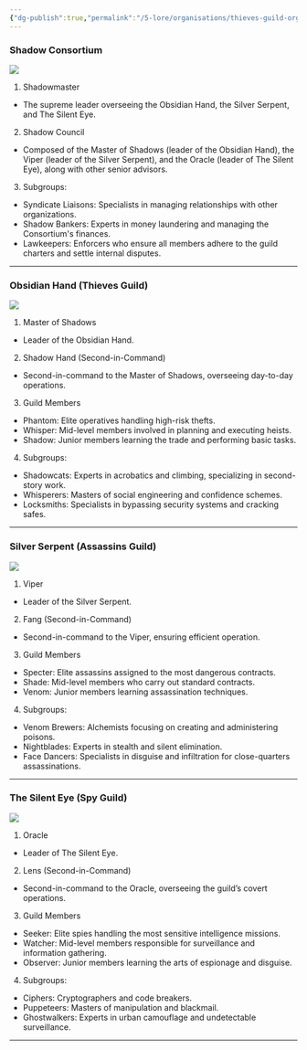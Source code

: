 ```yaml
---
{"dg-publish":true,"permalink":"/5-lore/organisations/thieves-guild-organisational-chart/"}
---
```




### Shadow Consortium  
  
![](https://lh7-rt.googleusercontent.com/docsz/AD_4nXdjDLRygaFsNLlC-uGXyCslMe3A4-kkHeRMVGZx2bRmcjqang17B8fj_pJcOZEMayvpOzsj48q9HpysiLvi1fZOyeUKV8fyJYdER0uJm5gsd_Z6y3dHDo9x-u2YW1ljMDpqwPr1jAk-RQAdb_vAn_NOwz03?key=_yX3V4qZz_mK1V20X5L4kg)

1. Shadowmaster
  - The supreme leader overseeing the Obsidian Hand, the Silver Serpent, and The Silent Eye.
    
2. Shadow Council
  - Composed of the Master of Shadows (leader of the Obsidian Hand), the Viper (leader of the Silver Serpent), and the Oracle (leader of The Silent Eye), along with other senior advisors.
    
3. Subgroups:
- Syndicate Liaisons: Specialists in managing relationships with other organizations.
- Shadow Bankers: Experts in money laundering and managing the Consortium's finances.
- Lawkeepers: Enforcers who ensure all members adhere to the guild charters and settle internal disputes.
    

---

### Obsidian Hand (Thieves Guild)  
  
![](https://lh7-rt.googleusercontent.com/docsz/AD_4nXeX15ZeE6ZkR4OOMyoQ8zptRxGHjxxSt9IkQt4IGS4X5eyBhCpDWDPzkSLQmZUDHBIRk_haUVs2P--jWLI-hKWr7Bjzu0lWWo2EIKgH5Gm15HWOnjul24nbMZ0OXrG0dUOYE_I-DSs77JSWUF24lnUDL8Dc?key=_yX3V4qZz_mK1V20X5L4kg)

1. Master of Shadows
- Leader of the Obsidian Hand.
    
2. Shadow Hand (Second-in-Command)
- Second-in-command to the Master of Shadows, overseeing day-to-day operations.
    
3. Guild Members
- Phantom: Elite operatives handling high-risk thefts.
- Whisper: Mid-level members involved in planning and executing heists.
- Shadow: Junior members learning the trade and performing basic tasks.
    
4. Subgroups:
- Shadowcats: Experts in acrobatics and climbing, specializing in second-story work.
- Whisperers: Masters of social engineering and confidence schemes.
- Locksmiths: Specialists in bypassing security systems and cracking safes.

---

### Silver Serpent (Assassins Guild)  
  
![](https://lh7-rt.googleusercontent.com/docsz/AD_4nXcSjfnJk6h3h1BSEzLTGBJGvgExp2nCwcw94o74DR6brPJtlUmE8_Qubx71wg-0sr4_An89H37phE3oLFhErY7wpP_undiMXtfQc29ERvKQXlMGFdeHcDi_J7auJv2flZAFQt2_EX8GrRQZPah2HDSfo2nt?key=_yX3V4qZz_mK1V20X5L4kg)

1. Viper
- Leader of the Silver Serpent.
    
2. Fang (Second-in-Command)
- Second-in-command to the Viper, ensuring efficient operation.
    
3. Guild Members
- Specter: Elite assassins assigned to the most dangerous contracts.
- Shade: Mid-level members who carry out standard contracts.
- Venom: Junior members learning assassination techniques.
    
4. Subgroups:
- Venom Brewers: Alchemists focusing on creating and administering poisons.
- Nightblades: Experts in stealth and silent elimination.
- Face Dancers: Specialists in disguise and infiltration for close-quarters assassinations.
    

---

### The Silent Eye (Spy Guild)  
  
![](https://lh7-rt.googleusercontent.com/docsz/AD_4nXfYxlWo0-EXMXBmyWRKsb0NFQ9fAHh0-xBWfJXUWAw7f4nu78ueXcD_PXkiunYXRiymfDNylnBVoEPumCxW6e9l2Tw5MzYQNuYTmH3axtRM6haeBMir--nZRz-OAh1XeA-YDgG0MOCntHZrmkEr4mPX2jc?key=_yX3V4qZz_mK1V20X5L4kg)

1. Oracle
- Leader of The Silent Eye.
    
2. Lens (Second-in-Command)
- Second-in-command to the Oracle, overseeing the guild’s covert operations.
    
3. Guild Members
- Seeker: Elite spies handling the most sensitive intelligence missions.
- Watcher: Mid-level members responsible for surveillance and information gathering.
- Observer: Junior members learning the arts of espionage and disguise.
    
4. Subgroups:
- Ciphers: Cryptographers and code breakers.
- Puppeteers: Masters of manipulation and blackmail.
- Ghostwalkers: Experts in urban camouflage and undetectable surveillance.
 

---

  

